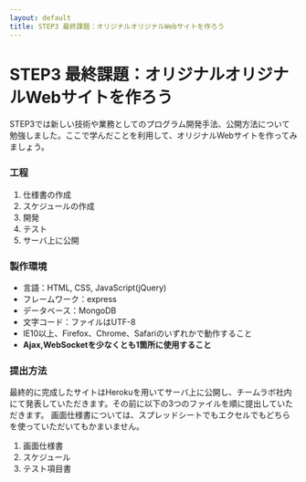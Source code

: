 ```yaml
---
layout: default
title: STEP3 最終課題：オリジナルオリジナルWebサイトを作ろう
---
```

# STEP3 最終課題：オリジナルオリジナルWebサイトを作ろう

STEP3では新しい技術や業務としてのプログラム開発手法、公開方法について勉強しました。ここで学んだことを利用して、オリジナルWebサイトを作ってみましょう。

### 工程

1. 仕様書の作成
2. スケジュールの作成
3. 開発
4. テスト
5. サーバ上に公開

### 製作環境

* 言語：HTML, CSS, JavaScript(jQuery)
* フレームワーク：express
* データベース：MongoDB
* 文字コード：ファイルはUTF-8
* IE10以上、Firefox、Chrome、Safariのいずれかで動作すること
* **Ajax,WebSocketを少なくとも1箇所に使用すること**

### 提出方法

最終的に完成したサイトはHerokuを用いてサーバ上に公開し、チームラボ社内にて発表していただきます。その前に以下の3つのファイルを順に提出していただきます。
画面仕様書については、スプレッドシートでもエクセルでもどちらを使っていただいてもかまいません。

1. 画面仕様書
2. スケジュール
3. テスト項目書
